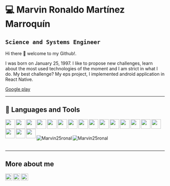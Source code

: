# 💻 Marvin Ronaldo Martínez Marroquín
## `Science and Systems Engineer`

Hi there 🤝 welcome to my Github!. 

I was born on January 25, 1997. I like to propose new challenges, learn about the most used technologies of the moment and I am strict in what I do. My best challenge? My eps project, I implemented android application in React Native. 

[Google play](https://play.google.com/store/apps/details?id=com.postgrado.usac)

---- 
## 🧰 Languages and Tools 


<img src="https://cdn.jsdelivr.net/gh/devicons/devicon/icons/android/android-original.svg" width="30px" height="30px" align="left" style="padding-rigth:10px"/>
<img src="https://cdn.jsdelivr.net/gh/devicons/devicon/icons/amazonwebservices/amazonwebservices-plain-wordmark.svg" width="30px"  height="30px" align="left" style="padding-rigth:10px"/>
<img src="https://cdn.jsdelivr.net/gh/devicons/devicon/icons/go/go-original.svg" width="30px" height="30px" align="left" style="padding-rigth:10px" />
<img src="https://cdn.jsdelivr.net/gh/devicons/devicon/icons/cplusplus/cplusplus-original.svg" width="30px" height="30px" align="left" style="padding-rigth:10px" />
<img src="https://cdn.jsdelivr.net/gh/devicons/devicon/icons/csharp/csharp-original.svg" width="30px" height="30px" align="left" style="padding-rigth:10px"/>
<img src="https://cdn.jsdelivr.net/gh/devicons/devicon/icons/docker/docker-original.svg"  width="30px" height="30px" align="left" style="padding-rigth:10px"/>
<img src="https://cdn.jsdelivr.net/gh/devicons/devicon/icons/python/python-original.svg" width="30px" height="30px" align="left" style="padding-rigth:10px"/>
<img src="https://cdn.jsdelivr.net/gh/devicons/devicon/icons/nodejs/nodejs-original-wordmark.svg" width="30px" height="30px" align="left" style="padding-rigth:10px"/>
<img src="https://cdn.jsdelivr.net/gh/devicons/devicon/icons/angularjs/angularjs-original.svg" width="30px" height="30px" align="left" style="padding-rigth:10px"/>
<img src="https://cdn.jsdelivr.net/gh/devicons/devicon/icons/react/react-original.svg" width="30px" height="30px" align="left" style="padding-rigth:10px"/>
<img src="https://cdn.jsdelivr.net/gh/devicons/devicon/icons/java/java-original.svg" width="30px" height="30px" align="left" style="padding-rigth:10px"/>
<img src="https://cdn.jsdelivr.net/gh/devicons/devicon/icons/html5/html5-original.svg"  width="30px" height="30px" align="left" style="padding-rigth:10px"/>
<img src="https://cdn.jsdelivr.net/gh/devicons/devicon/icons/typescript/typescript-original.svg" width="30px" height="30px" align="left" style="padding-rigth:10px"/>
<img src="https://cdn.jsdelivr.net/gh/devicons/devicon/icons/javascript/javascript-original.svg" width="30px" height="30px" align="left" style="padding-rigth:10px" />
<img src="https://cdn.jsdelivr.net/gh/devicons/devicon/icons/linux/linux-original.svg" width="30px" height="30px" align="left" style="padding-rigth:10px"/>
<img src="https://cdn.jsdelivr.net/gh/devicons/devicon/icons/git/git-original.svg"  width="30px" height="30px" align="left" style="padding-rigth:10px"/>
<img src="https://cdn.jsdelivr.net/gh/devicons/devicon/icons/googlecloud/googlecloud-original.svg"  width="30px" height="30px" align="left" style="padding-rigth:10px"/>
<img src="https://cdn.jsdelivr.net/gh/devicons/devicon/icons/bash/bash-original.svg" width="30px" height="30px" align="left"  style="padding-rigth:10px"/>
<br>
<br>
<br>
<div style="display:flex;flex-direction:'row';justify-content: 'space-around';">
 
<img align="left" src="https://github-readme-stats.vercel.app/api/top-langs?username=Marvin25ronal&show_icons=true&locale=en&layout=compact&theme=blue-green" alt="Marvin25ronal"/>
<img align="center" src="https://github-readme-stats.vercel.app/api?username=Marvin25ronal&show_icons=true&locale=en&theme=blue-green" alt="Marvin25ronal" />
</div>
<br>





----

 ## More about me
 <a href="https://www.instagram.com/marvin25m/">
  <img align="left" alt="Marvin's Instagram" width="22px" src="https://upload.wikimedia.org/wikipedia/commons/thumb/a/a5/Instagram_icon.png/2048px-Instagram_icon.png" />
</a>
<a href="https://www.linkedin.com/in/marvin-martinez-5394101a9/">
  <img align="left" alt="Marvin's Facebook" width="22px" src="https://cdn.jsdelivr.net/gh/devicons/devicon/icons/facebook/facebook-original.svg" />
</a>
<a href="https://www.linkedin.com/in/marvin-martinez-5394101a9/">
  <img align="left" alt="Marvin's LinkedIN" width="22px" src="https://cdn.jsdelivr.net/gh/devicons/devicon/icons/linkedin/linkedin-original.svg" />
</a>
